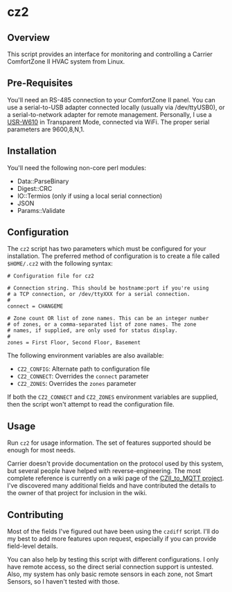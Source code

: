 # cz2

## Overview

This script provides an interface for monitoring and controlling a
Carrier ComfortZone II HVAC system from Linux.

## Pre-Requisites

You'll need an RS-485 connection to your ComfortZone II panel. You can
use a serial-to-USB adapter connected locally (usually via
/dev/ttyUSB0), or a serial-to-network adapter for remote management.
Personally, I use a
[USR-W610](https://amazon.com/gp/product/B00QWYW8E4) in Transparent
Mode, connected via WiFi. The proper serial parameters are 9600,8,N,1.

## Installation

You'll need the following non-core perl modules:

* Data::ParseBinary
* Digest::CRC
* IO::Termios (only if using a local serial connection)
* JSON
* Params::Validate

## Configuration

The `cz2` script has two parameters which must be configured for your
installation. The preferred method of configuration is to create a
file called `$HOME/.cz2` with the following syntax:

    # Configuration file for cz2
    
    # Connection string. This should be hostname:port if you're using
    # a TCP connection, or /dev/ttyXXX for a serial connection.
    #
    connect = CHANGEME
    
    # Zone count OR list of zone names. This can be an integer number
    # of zones, or a comma-separated list of zone names. The zone
    # names, if supplied, are only used for status display.
    #
    zones = First Floor, Second Floor, Basement

The following environment variables are also available:

* `CZ2_CONFIG`: Alternate path to configuration file
* `CZ2_CONNECT`: Overrides the `connect` parameter
* `CZ2_ZONES`: Overrides the `zones` parameter

If both the `CZ2_CONNECT` and `CZ2_ZONES` environment variables are
supplied, then the script won't attempt to read the configuration
file.

## Usage

Run `cz2` for usage information. The set of features supported should
be enough for most needs.

Carrier doesn't provide documentation on the protocol used by this
system, but several people have helped with reverse-engineering. The
most complete reference is currently on a wiki page of the
[CZII_to_MQTT
project](https://github.com/jwarcd/CZII_to_MQTT/wiki/Interpreting-Data).
I've discovered many additional fields and have contributed the
details to the owner of that project for inclusion in the wiki.

## Contributing

Most of the fields I've figured out have been using the `czdiff`
script. I'll do my best to add more features upon request, especially
if you can provide field-level details.

You can also help by testing this script with different
configurations. I only have remote access, so the direct serial
connection support is untested. Also, my system has only basic remote
sensors in each zone, not Smart Sensors, so I haven't tested with
those.
